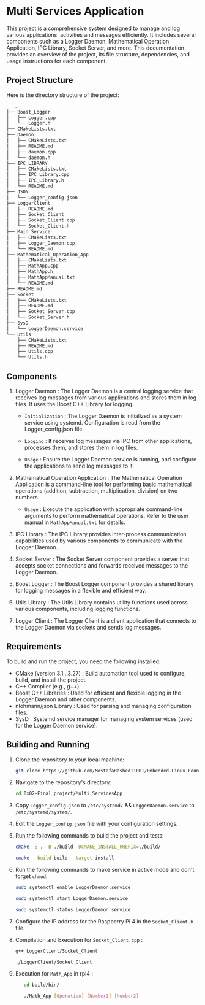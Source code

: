 # Multi Services Application

This project is a comprehensive system designed to manage and log various applications' activities and messages efficiently. It includes several components such as a Logger Daemon, Mathematical Operation Application, IPC Library, Socket Server, and more. This documentation provides an overview of the project, its file structure, dependencies, and usage instructions for each component.

## Project Structure

Here is the directory structure of the project:

``` sh
   .
├── Boost_Logger
│   ├── Logger.cpp
│   └── Logger.h
├── CMakeLists.txt
├── Daemon
│   ├── CMakeLists.txt
│   ├── README.md
│   ├── daemon.cpp
│   └── daemon.h
├── IPC_LIBRARY
│   ├── CMakeLists.txt
│   ├── IPC_Library.cpp
│   ├── IPC_Library.h
│   └── README.md
├── JSON
│   └── Logger_config.json
├── LoggerClient
│   ├── README.md
│   ├── Socket_Client
│   ├── Socket_Client.cpp
│   └── Socket_Client.h
├── Main_Service
│   ├── CMakeLists.txt
│   ├── Logger_Daemon.cpp
│   └── README.md
├── Mathematical_Operation_App
│   ├── CMakeLists.txt
│   ├── MathApp.cpp
│   ├── MathApp.h
│   ├── MathAppManual.txt
│   └── README.md
├── README.md
├── Socket
│   ├── CMakeLists.txt
│   ├── README.md
│   ├── Socket_Server.cpp
│   └── Socket_Server.h
├── SysD
│   └── LoggerDaemon.service
└── Utils
    ├── CMakeLists.txt
    ├── README.md
    ├── Utils.cpp
    └── Utils.h

```
## Components

1. Logger Daemon : The Logger Daemon is a central logging service that receives log messages from various applications and stores them in log files. It uses the Boost C++ Library for logging.

   - `Initialization` : The Logger Daemon is initialized as a system service using systemd. Configuration is read from the Logger_config.json file.

   - `Logging` : It receives log messages via IPC from other applications, processes them, and stores them in log files.

   - `Usage` : Ensure the Logger Daemon service is running, and configure the applications to send log messages to it.

2. Mathematical Operation Application : The Mathematical Operation Application is a command-line tool for performing basic mathematical operations (addition, subtraction, multiplication, division) on two numbers.

   - `Usage` : Execute the application with appropriate command-line arguments to perform mathematical operations. Refer to the user manual in `MathAppManual.txt` for details.

3. IPC Library : The IPC Library provides inter-process communication capabilities used by various components to communicate with the Logger Daemon.

4. Socket Server : The Socket Server component provides a server that accepts socket connections and forwards received messages to the Logger Daemon.

5. Boost Logger : The Boost Logger component provides a shared library for logging messages in a flexible and efficient way.

6. Utils Library : The Utils Library contains utility functions used across various components, including logging functions.

7. Logger Client : The Logger Client is a client application that connects to the Logger Daemon via sockets and sends log messages.

## Requirements

To build and run the project, you need the following installed:

- CMake (version 3.1...3.27) : Build automation tool used to configure, build, and install the project.
- C++ Compiler (e.g., g++)
- Boost C++ Libraries : Used for efficient and flexible logging in the Logger Daemon and other components.
- nlohmann/json Library : Used for parsing and managing configuration files.
- SysD : Systemd service manager for managing system services (used for the Logger Daemon service).

## Building and Running

1. Clone the repository to your local machine:
   ```sh
   git clone https://github.com/MostafaRashed11001/Embedded-Linux-Foundation_Valeo.Sprints_Tasks.git
   ```

2. Navigate to the repository's directory:
   ```sh
   cd 0x02-Final_project/Multi_ServicesApp
   ```

3. Copy `Logger_config.json` to `/etc/systemd/` && `LoggerDaemon.service` to `/etc/systemd/system/`.

4. Edit the `Logger_config.json` file with your configuration settings.

5. Run the following commands to build the project and tests:
   ```sh
   cmake -S . -B ./build -DCMAKE_INSTALL_PREFIX=./build/

   cmake --build build --target install
   ```

6. Run the following commands to make service in active mode and don't forget `chmod`:
   ```sh
   sudo systemctl enable LoggerDaemon.service

   sudo systemctl start LoggerDaemon.service

   sudo systemctl status LoggerDaemon.service
   ```

7. Configure the IP address for the Raspberry Pi 4 in the `Socket_Client.h` file.

8. Compilation and Execution for `Socket_Client.cpp` :
   ```sh
   g++ LoggerClient/Socket_Client

   ./LoggerClient/Socket_Client
   ```

9. Execution for `Math_App` in rpi4 :
   ```sh
      cd build/bin/

      ./Math_App [Operation] [Number1] [Number2]
   ```